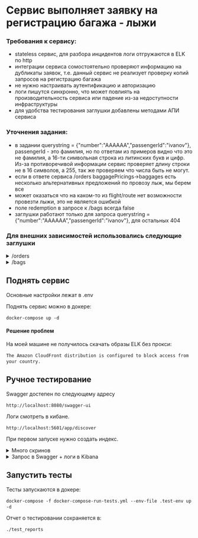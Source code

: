 # Сервис выполняет заявку на регистрацию багажа - лыжи

### Требования к сервису:
 - stateless сервис, для разбора инцидентов логи отгружаются в ELK по http   
 - интеграции сервиса сомостоятельно проверяют информацию на дубликаты заявок, 
 т.е. данный сервис не реализует проверку копий запросов на регистрацию багажа  
 - не нужно настраивать аутентификацию и авторизацию 
 - логи пишутся синхронно, что может повлиять на производительность сервиса или падение из-за недоступности инфраструктуры
 - для удобства тестирования заглушки добавлены методами АПИ сервиса 

### Уточнения задания:
 - в задании querystring = {"number":"AAAAAA","passengerId":"ivanov"}, passengerId - это фамилия,
  но по ответам из примеров видно что это не фамилия, а 16-ти символьная строка из литинских букв и цифр.
   Из-за противоречивой информации сервис проверяет длину строки не в 16 символов, а 255, так же проверяем что  числа быть не могут.   
 - если в ответе сервиса /orders baggagePricings->baggages есть несколько альтернативных предложений по провозу лыж, мы берем все
 - может оказаться что на каком-то из flight/route нет возможности провезти лыжи, это не является ошибкой
 - поле redemption в запросе к /bags всегда false
 - заглушки работают только для запроса querystring = {"number":"AAAAAA","passengerId":"ivanov"}, для остальных 404

 ### Для внешних зависимостей использовались следующие заглушки
<details><summary>/orders</summary>
<p>

#### Запрос
{"number":"AAAAAA","passengerId":"ivanov"}
#### Ответ
{
   "ancillariesPricings":[
      {
         "airId":"ef8ff876-9b29-448f-97ba-094898deef98",
         "baggagePricings":[
            {
               "passengerIds":[
                  "dKCLeweYNb6iDO66",
                  "qauJTpuMlDrASaty"
               ],
               "passengerTypes":[
                  "ADT"
               ],
               "purchaseType":"PAID",
               "routeId":"RyucZ4TVI1EseYCp",
               "baggages":[
                  {
                     "id":"nqNNipOwlK7i9fRr",
                     "overWeight":true,
                     "amount":1,
                     "unit":"KG",
                     "weight":{
                        "amount":50,
                        "unit":"KG"
                     },
                     "code":"0IK",
                     "descriptions":[
                        "EXCESS WEIGHT"
                     ],
                     "registered":false
                  },
                  {
                     "id":"q0YIbjcv2zSx4JGK",
                     "overWeight":false,
                     "amount":1,
                     "unit":"PC",
                     "weight":{
                        "amount":23,
                        "unit":"KG"
                     },
                     "code":"0CC",
                     "descriptions":[
                        "CHECKED BAG FIRST"
                     ],
                     "registered":false
                  },
                  {
                     "id":"KChsLeEHhHqEvGmw",
                     "overWeight":false,
                     "amount":2,
                     "unit":"PC",
                     "weight":{
                        "amount":23,
                        "unit":"KG"
                     },
                     "code":"0CD",
                     "descriptions":[
                        "CHECKED BAG SECOND"
                     ],
                     "registered":false
                  },
                  {
                     "id":"siEct88JoxGWpe5v",
                     "overWeight":false,
                     "amount":1,
                     "unit":"PC",
                     "code":"0DD",
                     "descriptions":[
                        "SNOWSKI SNOWBOARD EQUIPMENT"
                     ],
                     "registered":false,
                     "equipmentType":"ski"
                  }
               ]
            },
            {
               "passengerIds":[
                  "dKCLeweYNb6iDO66",
                  "qauJTpuMlDrASaty"
               ],
               "passengerTypes":[
                  "ADT"
               ],
               "purchaseType":"PAID",
               "routeId":"iqCrFYw8oDTwVpWD",
               "baggages":[
                  {
                     "id":"xawp8dUZHYaJqmVS",
                     "overWeight":true,
                     "amount":1,
                     "unit":"KG",
                     "weight":{
                        "amount":50,
                        "unit":"KG"
                     },
                     "code":"0IK",
                     "descriptions":[
                        "EXCESS WEIGHT"
                     ],
                     "registered":false
                  },
                  {
                     "id":"AzD5GiHPkxVruI3B",
                     "overWeight":false,
                     "amount":1,
                     "unit":"PC",
                     "weight":{
                        "amount":23,
                        "unit":"KG"
                     },
                     "code":"0CC",
                     "descriptions":[
                        "CHECKED BAG FIRST"
                     ],
                     "registered":false
                  },
                  {
                     "id":"7UPUB3KhGSI12ZXF",
                     "overWeight":false,
                     "amount":2,
                     "unit":"PC",
                     "weight":{
                        "amount":23,
                        "unit":"KG"
                     },
                     "code":"0CD",
                     "descriptions":[
                        "CHECKED BAG SECOND"
                     ],
                     "registered":false
                  },
                  {
                     "id":"CMQs0BgMVGpAJcOP",
                     "overWeight":false,
                     "amount":1,
                     "unit":"PC",
                     "code":"0DD",
                     "descriptions":[
                        "SNOW SKI SNOWBOARD EQUIPMENT"
                     ],
                     "registered":false,
                     "equipmentType":"ski"
                  }
               ]
            }
         ],
         "baggageDisabled":false,
         "seatsDisabled":false,
         "mealsDisabled":false,
         "upgradesDisabled":true,
         "loungesDisabled":false,
         "fastTracksDisabled":false,
         "petsDisabled":true
      }
   ]
}
</p>
</details>
<details><summary>/bags</summary>
<p>

#### Запрос
{
   "baggageSelections":[
      {
         "passengerId":"dKCLeweYNb6iDO66",
         "routeId":"RyucZ4TVI1EseYCp",
         "baggageIds":[
            "siEct88JoxGWpe5v"
         ],
         "redemption":false
      },
      {
         "passengerId":"dKCLeweYNb6iDO66",
         "routeId":"iqCrFYw8oDTwVpWD",
         "baggageIds":[
            "CMQs0BgMVGpAJcOP"
         ],
         "redemption":false
      },
      {
         "passengerId":"qauJTpuMlDrASaty",
         "routeId":"RyucZ4TVI1EseYCp",
         "baggageIds":[
            "siEct88JoxGWpe5v"
         ],
         "redemption":false
      },
      {
         "passengerId":"qauJTpuMlDrASaty",
         "routeId":"iqCrFYw8oDTwVpWD",
         "baggageIds":[
            "CMQs0BgMVGpAJcOP"
         ],
         "redemption":false
      }
   ]
}
#### Ответ
 (Status_code 200):
{
 "shoppingCart": {....}
}
</p>
</details>

## Поднять сервис

Основные настройки лежат в .env

Поднять сервис можно в докере: 
```
docker-compose up -d
```
#### Решение проблем
На моей машине не получилось скачать образы ELK без прокси:
```
The Amazon CloudFront distribution is configured to block access from your country.
```

## Ручное тестирование

Swagger достепен по следующему адресу
```
http://localhost:8080/swagger-ui
```
Логи смотреть в кибане.
```
http://localhost:5601/app/discover
```
При первом запуске нужно создать индекс.
<details><summary>Много скринов</summary>
<p>

![Шаг 1](https://github.com/BystriakovSemyon/baggage_order/blob/develop/readme_static/Step_1.png)
![Шаг 2](https://github.com/BystriakovSemyon/baggage_order/blob/develop/readme_static/Step_2.png)
![Шаг 3](https://github.com/BystriakovSemyon/baggage_order/blob/develop/readme_static/Step_3.png)

</p>
</details>
<details><summary>Запрос в Swagger + логи в Kibana</summary>
<p>

![Шаг 4](https://github.com/BystriakovSemyon/baggage_order/blob/develop/readme_static/Step_4.png)
![Шаг 5](https://github.com/BystriakovSemyon/baggage_order/blob/develop/readme_static/Step_6.png)

</p>
</details>

## Запустить тесты
Тесты запускаются в докере:
```
docker-compose -f docker-compose-run-tests.yml --env-file .test-env up -d
```
Отчет о тестировании сохраняется в:
```
./test_reports
```
